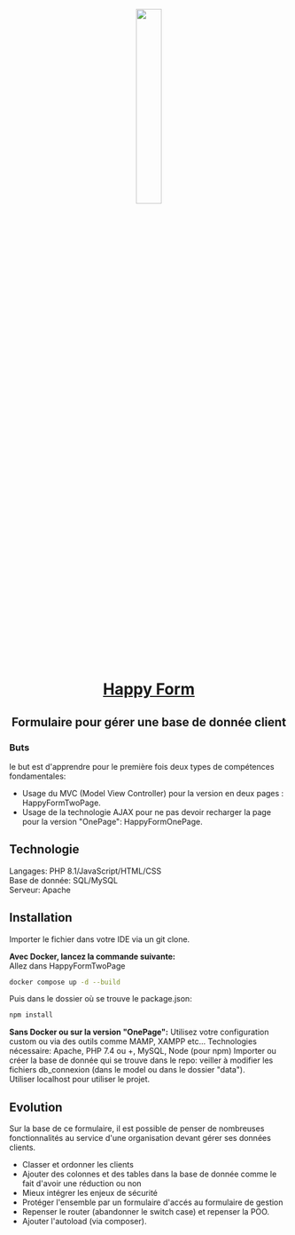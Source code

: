 <p align="center">
  <img width="30%" src="https://images.unsplash.com/photo-1556742049-0cfed4f6a45d?ixlib=rb-1.2.1&ixid=MnwxMjA3fDB8MHxwaG90by1wYWdlfHx8fGVufDB8fHx8&auto=format&fit=crop&w=1170&q=80" />
</p>

# <p align="center"><a href="https://gladform.000webhostapp.com" align="center">Happy Form </a></p>
## <p align="center"> Formulaire pour gérer une base de donnée client </p>

### Buts

le but est d'apprendre pour le première fois deux types de compétences fondamentales:
- Usage du MVC (Model View Controller) pour la version en deux pages : HappyFormTwoPage.
- Usage de la technologie AJAX pour ne pas devoir recharger la page pour la version "OnePage": HappyFormOnePage.

## Technologie

Langages: PHP 8.1/JavaScript/HTML/CSS<br/>
Base de donnée: SQL/MySQL<br/>
Serveur: Apache

## Installation

Importer le fichier dans votre IDE via un git clone.<br/>

**Avec Docker, lancez la commande suivante:<br/>**
Allez dans HappyFormTwoPage
```bash
docker compose up -d --build
````
Puis dans le dossier où se trouve le package.json:
```bash
npm install
```

**Sans Docker ou sur la version "OnePage":**
Utilisez votre configuration custom ou via des outils comme MAMP, XAMPP etc...
Technologies nécessaire: Apache, PHP 7.4 ou +, MySQL, Node (pour npm)
Importer ou créer la base de donnée qui se trouve dans le repo: veiller à modifier les fichiers db_connexion (dans le model ou dans le dossier "data").<br/>
Utiliser localhost pour utiliser le projet. 

## Evolution 

Sur la base de ce formulaire, il est possible de penser de nombreuses fonctionnalités au service d'une organisation devant gérer ses données clients.
- Classer et ordonner les clients
- Ajouter des colonnes et des tables dans la base de donnée comme le fait d'avoir une réduction ou non
- Mieux intégrer les enjeux de sécurité
- Protéger l'ensemble par un formulaire d'accés au formulaire de gestion
- Repenser le router (abandonner le switch case) et repenser la POO.
- Ajouter l'autoload (via composer).
